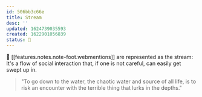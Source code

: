 ```yaml
---
id: 506bb3c66e
title: Stream
desc: ''
updated: 1624739035593
created: 1622901056839
status: 🌿
---
```


🌊 [[features.notes.note-foot.webmentions]] are represented as the stream: It's a flow of social interaction that, if one is not careful, can easily get swept up in. 

> "To go down to the water, the chaotic water and source of all life, is to risk an encounter with the terrible thing that lurks in the depths."
